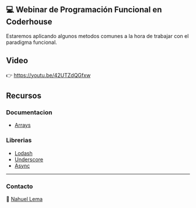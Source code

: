 ## 💻 Webinar de Programación Funcional en Coderhouse
Estaremos aplicando algunos metodos comunes a la hora de trabajar con el paradigma funcional.

## Video 
👉 https://youtu.be/42UTZdQGfxw

## Recursos

### Documentacion
- [Arrays](https://developer.mozilla.org/es/docs/Web/JavaScript/Referencia/Objetos_globales/Array)

### Librerias
- [Lodash](https://lodash.com/)
- [Underscore](https://underscorejs.org/)
- [Async](https://caolan.github.io/async/)


---

### Contacto

👋 [Nahuel Lema](https://www.linkedin.com/in/nahuellema/)
